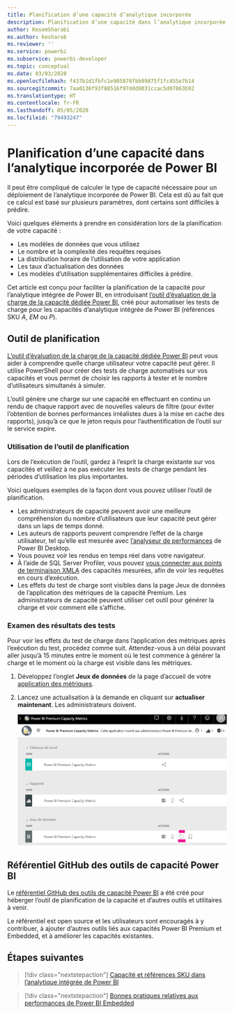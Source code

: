 ```yaml
---
title: Planification d’une capacité d’analytique incorporée
description: Planification d’une capacité dans l’analytique incorporée de Power BI.
author: KesemSharabi
ms.author: kesharab
ms.reviewer: ''
ms.service: powerbi
ms.subservice: powerbi-developer
ms.topic: conceptual
ms.date: 03/03/2020
ms.openlocfilehash: f437b1d1fbfc1e905878fbb99875f1fc455e7b14
ms.sourcegitcommit: 7aa0136f93f88516f97ddd8031ccac5d07863b92
ms.translationtype: HT
ms.contentlocale: fr-FR
ms.lasthandoff: 05/05/2020
ms.locfileid: "79493247"
---
```

# <a name="capacity-planning-in-power-bi-embedded-analytics"></a>Planification d’une capacité dans l’analytique incorporée de Power BI

Il peut être compliqué de calculer le type de capacité nécessaire pour un déploiement de l’analytique incorporée de Power BI. Cela est dû au fait que ce calcul est basé sur plusieurs paramètres, dont certains sont difficiles à prédire.

Voici quelques éléments à prendre en considération lors de la planification de votre capacité :

* Les modèles de données que vous utilisez
* Le nombre et la complexité des requêtes requises
* La distribution horaire de l’utilisation de votre application
* Les taux d’actualisation des données
* Les modèles d’utilisation supplémentaires difficiles à prédire.

Cet article est conçu pour faciliter la planification de la capacité pour l’analytique intégrée de Power BI, en introduisant [l’outil d’évaluation de la charge de la capacité dédiée Power BI](https://github.com/microsoft/PowerBI-Tools-For-Capacities/tree/master/LoadTestingPowerShellTool/), créé pour automatiser les tests de charge pour les capacités d’analytique intégrée de Power BI (références SKU *A*, *EM* ou *P*).

## <a name="planning-tool"></a>Outil de planification

 [L’outil d’évaluation de la charge de la capacité dédiée Power BI](https://github.com/microsoft/PowerBI-Tools-For-Capacities/tree/master/LoadTestingPowerShellTool/) peut vous aider à comprendre quelle charge utilisateur votre capacité peut gérer. Il utilise PowerShell pour créer des tests de charge automatisés sur vos capacités et vous permet de choisir les rapports à tester et le nombre d’utilisateurs simultanés à simuler.

L’outil génère une charge sur une capacité en effectuant en continu un rendu de chaque rapport avec de nouvelles valeurs de filtre (pour éviter l’obtention de bonnes performances irréalistes dues à la mise en cache des rapports), jusqu’à ce que le jeton requis pour l’authentification de l’outil sur le service expire.

### <a name="using-the-planning-tool"></a>Utilisation de l’outil de planification

Lors de l’exécution de l’outil, gardez à l’esprit la charge existante sur vos capacités et veillez à ne pas exécuter les tests de charge pendant les périodes d’utilisation les plus importantes.

Voici quelques exemples de la façon dont vous pouvez utiliser l’outil de planification.

* Les administrateurs de capacité peuvent avoir une meilleure compréhension du nombre d’utilisateurs que leur capacité peut gérer dans un laps de temps donné.
* Les auteurs de rapports peuvent comprendre l’effet de la charge utilisateur, tel qu’elle est mesurée avec [l’analyseur de performances](https://docs.microsoft.com/power-bi/desktop-performance-analyzer) de Power BI Desktop.
* Vous pouvez voir les rendus en temps réel dans votre navigateur.
* À l’aide de SQL Server Profiler, vous pouvez [vous connecter aux points de terminaison XMLA](https://powerbi.microsoft.com/blog/power-bi-open-platform-connectivity-with-xmla-endpoints-public-preview/) des capacités mesurées, afin de voir les requêtes en cours d’exécution.
* Les effets du test de charge sont visibles dans la page Jeux de données de l’application des métriques de la capacité Premium. Les administrateurs de capacité peuvent utiliser cet outil pour générer la charge et voir comment elle s’affiche.

### <a name="reviewing-the-test-results"></a>Examen des résultats des tests

Pour voir les effets du test de charge dans l’application des métriques après l’exécution du test, procédez comme suit. Attendez-vous à un délai pouvant aller jusqu’à 15 minutes entre le moment où le test commence à générer la charge et le moment où la charge est visible dans les métriques.

1. Développez l’onglet **Jeux de données** de la page d’accueil de votre [application des métriques](../../service-admin-premium-monitor-capacity.md).
2. Lancez une actualisation à la demande en cliquant sur **actualiser maintenant**. Les administrateurs doivent.

    ![Métriques de capacité Power BI Premium](media/embedded-capacity-planning/embedded-capacity-planning.png)

## <a name="power-bi-capacity-tools-github-repository"></a>Référentiel GitHub des outils de capacité Power BI

Le [référentiel GitHub des outils de capacité Power BI](https://github.com/microsoft/PowerBI-Tools-For-Capacities) a été créé pour héberger l’outil de planification de la capacité et d’autres outils et utilitaires à venir.

Le référentiel est open source et les utilisateurs sont encouragés à y contribuer, à ajouter d’autres outils liés aux capacités Power BI Premium et Embedded, et à améliorer les capacités existantes.

## <a name="next-steps"></a>Étapes suivantes

> [!div class="nextstepaction"]
>[Capacité et références SKU dans l’analytique intégrée de Power BI](embedded-capacity.md)

> [!div class="nextstepaction"]
>[Bonnes pratiques relatives aux performances de Power BI Embedded](embedded-performance-best-practices.md)